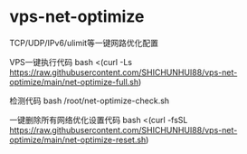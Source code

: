 # vps-net-optimize
TCP/UDP/IPv6/ulimit等一键网路优化配置

VPS一键执行代码
bash <(curl -Ls https://raw.githubusercontent.com/SHICHUNHUI88/vps-net-optimize/main/net-optimize-full.sh)

检测代码
bash /root/net-optimize-check.sh

一键删除所有网络优化设置代码
bash <(curl -fsSL https://raw.githubusercontent.com/SHICHUNHUI88/vps-net-optimize/main/net-optimize-reset.sh)




